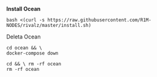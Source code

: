 <b> Install Ocean </b>

```
bash <(curl -s https://raw.githubusercontent.com/R1M-NODES/rivalz/master/install.sh)
```

Deleta Ocean 

```
cd ocean && \
docker-compose down
```

```
cd && \ rm -rf ocean
rm -rf ocean
```

